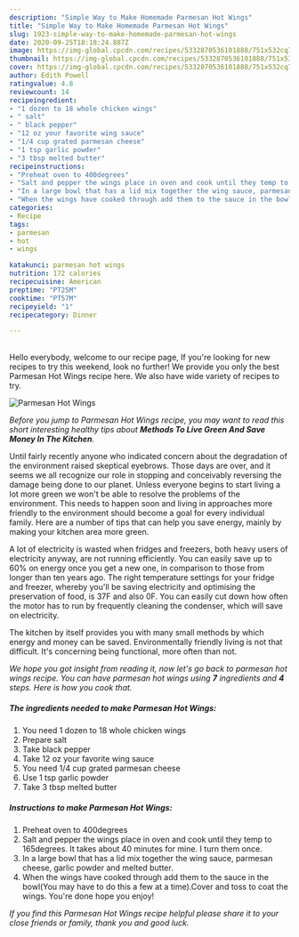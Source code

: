 ```yaml
---
description: "Simple Way to Make Homemade Parmesan Hot Wings"
title: "Simple Way to Make Homemade Parmesan Hot Wings"
slug: 1923-simple-way-to-make-homemade-parmesan-hot-wings
date: 2020-09-25T18:18:24.887Z
image: https://img-global.cpcdn.com/recipes/5332870536101888/751x532cq70/parmesan-hot-wings-recipe-main-photo.jpg
thumbnail: https://img-global.cpcdn.com/recipes/5332870536101888/751x532cq70/parmesan-hot-wings-recipe-main-photo.jpg
cover: https://img-global.cpcdn.com/recipes/5332870536101888/751x532cq70/parmesan-hot-wings-recipe-main-photo.jpg
author: Edith Powell
ratingvalue: 4.8
reviewcount: 14
recipeingredient:
- "1 dozen to 18 whole chicken wings"
- " salt"
- " black pepper"
- "12 oz your favorite wing sauce"
- "1/4 cup grated parmesan cheese"
- "1 tsp garlic powder"
- "3 tbsp melted butter"
recipeinstructions:
- "Preheat oven to 400degrees"
- "Salt and pepper the wings place in oven and cook until they temp to 165degrees. It takes about 40 minutes for mine. I turn them once."
- "In a large bowl that has a lid mix together the wing sauce, parmesan cheese, garlic powder and melted butter."
- "When the wings have cooked through add them to the sauce in the bowl(You may have to do this a few at a time).Cover and toss to coat the wings. You&#39;re done hope you enjoy!"
categories:
- Recipe
tags:
- parmesan
- hot
- wings

katakunci: parmesan hot wings 
nutrition: 172 calories
recipecuisine: American
preptime: "PT25M"
cooktime: "PT57M"
recipeyield: "1"
recipecategory: Dinner

---
```

<br>
Hello everybody, welcome to our recipe page, If you're looking for new recipes to try this weekend, look no further! We provide you only the best Parmesan Hot Wings recipe here. We also have wide variety of recipes to try.
<br>


![Parmesan Hot Wings](https://img-global.cpcdn.com/recipes/5332870536101888/751x532cq70/parmesan-hot-wings-recipe-main-photo.jpg)

<i>Before you jump to Parmesan Hot Wings recipe, you may want to read this short interesting healthy tips about 
<strong>Methods To Live Green And Save Money In The Kitchen</strong>.</i>
</br>

Until fairly recently anyone who indicated concern about the degradation of the environment raised skeptical eyebrows. Those days are over, and it seems we all recognize our role in stopping and conceivably reversing the damage being done to our planet. Unless everyone begins to start living a lot more green we won't be able to resolve the problems of the environment. This needs to happen soon and living in approaches more friendly to the environment should become a goal for every individual family. Here are a number of tips that can help you save energy, mainly by making your kitchen area more green.

A lot of electricity is wasted when fridges and freezers, both heavy users of electricity anyway, are not running efficiently. You can easily save up to 60% on energy once you get a new one, in comparison to those from longer than ten years ago. The right temperature settings for your fridge and freezer, whereby you'll be saving electricity and optimising the preservation of food, is 37F and also 0F. You can easily cut down how often the motor has to run by frequently cleaning the condenser, which will save on electricity.

The kitchen by itself provides you with many small methods by which energy and money can be saved. Environmentally friendly living is not that difficult. It's concerning being functional, more often than not.


<i>We hope you got insight from reading it, now let's go back to parmesan hot wings recipe. You can have parmesan hot wings using <strong>7</strong> ingredients and <strong>4</strong> steps. Here is how you cook that.
</i>

##### The ingredients needed to make Parmesan Hot Wings:

1. You need 1 dozen to 18 whole chicken wings
1. Prepare  salt
1. Take  black pepper
1. Take 12 oz your favorite wing sauce
1. You need 1/4 cup grated parmesan cheese
1. Use 1 tsp garlic powder
1. Take 3 tbsp melted butter


##### Instructions to make Parmesan Hot Wings:

1. Preheat oven to 400degrees
1. Salt and pepper the wings place in oven and cook until they temp to 165degrees. It takes about 40 minutes for mine. I turn them once.
1. In a large bowl that has a lid mix together the wing sauce, parmesan cheese, garlic powder and melted butter.
1. When the wings have cooked through add them to the sauce in the bowl(You may have to do this a few at a time).Cover and toss to coat the wings. You&#39;re done hope you enjoy!


<i>If you find this Parmesan Hot Wings recipe helpful please share it to your close friends or family, thank you and good luck.</i>
